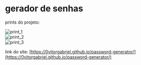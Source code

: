 # gerador de senhas

prints do projeto:

![print_1](https://user-images.githubusercontent.com/121833481/230240716-34880535-06df-436b-8e77-f8e955db9408.png) <br>
![print_2](https://user-images.githubusercontent.com/121833481/230240733-21e9ef10-a87d-4c1f-a25f-cbdc502782ed.png) <br>
![print_3](https://user-images.githubusercontent.com/121833481/230240737-c01301c5-53df-454b-9dc6-48bf1816400e.png) 

link do site: [https://0vitorgabriel.github.io/password-generator/](https://0vitorgabriel.github.io/password-generator/)
